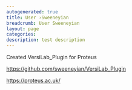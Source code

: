 ```yaml
---
autogenerated: true
title: User ›Sweeneyian
breadcrumb: User Sweeneyian
layout: page
categories: 
description: test description
---
```


Created VersiLab\_Plugin for Proteus

https://github.com/sweeneyian/VersiLab_Plugin

https://proteus.ac.uk/
